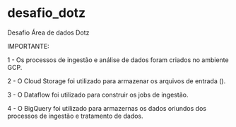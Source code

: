 # desafio_dotz
Desafio Área de dados Dotz

IMPORTANTE:

1 - Os processos de ingestão e análise de dados foram criados no ambiente GCP.

2 - O Cloud Storage foi utilizado para armazenar os arquivos de entrada ().

3 - O Dataflow foi utilizado para construir os jobs de ingestão.

4 - O BigQuery foi utilizado para armazernas os dados oriundos dos processos de ingestão e tratamento de dados.

